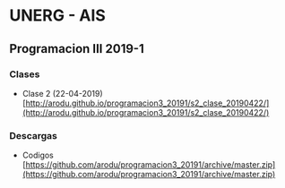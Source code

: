 # UNERG - AIS

## Programacion III 2019-1

### Clases
* Clase 2 (22-04-2019) [http://arodu.github.io/programacion3_20191/s2_clase_20190422/](http://arodu.github.io/programacion3_20191/s2_clase_20190422/)

### Descargas
* Codigos [https://github.com/arodu/programacion3_20191/archive/master.zip](https://github.com/arodu/programacion3_20191/archive/master.zip)

